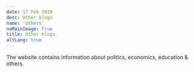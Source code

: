 ```yaml
---
date: 17 Feb 2019
desc: Other blogs
name: 'others'
noMainImage: True
title: Other blogs
altLang: true
---
```


The website contains information about politics, economics, education & others.

<style>

</style>